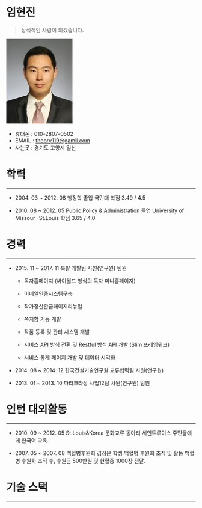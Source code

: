 # 임현진

>상식적인 사람이 되겠습니다.

![사진](/pic/hyunjin.jpg)

- 휴대폰 :  010-2807-0502
- EMAIL : <theory119@gamil.com>
- 사는곳 : 경기도 고양시 일산

# 학력

----------------------------------------------------


- 2004\. 03 ~ 2012. 08 행정학 졸업 국민대 학점 3.49 / 4.5 
  
- 2010\. 08 ~ 2012. 05 Public Policy & Administration 졸업 University of Missour -St.Louis 학점 3.65 / 4.0




# 경력

----------------------------------------------------


- 2015\. 11 ~ 2017. 11 북팔 개발팀 사원(연구원) 팀원
  
  - 독자홈페이지 (싸이월드 형식의 독자 미니홈페이지)
  
  - 이메일인증시스템구축
  
  - 작가정산환급페이지리뉴얼
  
  - 쪽지함 기능 개발
  
  - 작품 등록 및 관리 시스템 개발
  
  - 서비스 API 방식 전환 및 Restful 방식 API 개발 (Slim 프레임워크)
  
  - 서비스 통계 페이지 개발 및 데이터 시각화 

- 2014\. 08 ~ 2014. 12 한국건설기술연구원 교류협력팀 사원(연구원)

- 2013\. 01 ~ 2013. 10 파리크라상 사업12팀 사원(연구원) 팀원


# 인턴 대외활동

----------------------------------------------------

- 2010\. 09 ~ 2012. 05 St.Louis&Korea 문화교류 동아리 세인트루이스 주민들에게 한국어 교육.

- 2007\. 05 ~ 2007. 08 백혈병후원회 김정은 학생 백혈병 후원회 조직 및 활동 백혈병 후원회 조직 후, 후원금 500만원 및 헌혈증 1000장 전달.

# 기술 스택

----------------------------------------------------



